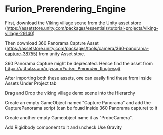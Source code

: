 # Furion_Prerendering_Engine

First, download the Viking village scene from the Unity asset store (https://assetstore.unity.com/packages/essentials/tutorial-projects/viking-village-29140)

Then download 360 Panorama Capture Asset (https://assetstore.unity.com/packages/tools/camera/360-panorama-capture-38755) from unity Asset store.

360 Panorama Capture might be deprecated. Hence find the asset from https://github.com/mjycom/Furion_Prerender_Engine.git


After importing both these assets, one can easily find these from inside Assets Under Project tab 

Drag and Drop the viking village demo scene into the Hierarchy

Create an empty GameObject named "Capture Panorama" and add the CapturePanorama script (can be found inside 360 Panorama capture) to it 

Create another empty Gameobject name it as "ProbeCamera".

Add Rigidbody component to it and uncheck Use Gravity


